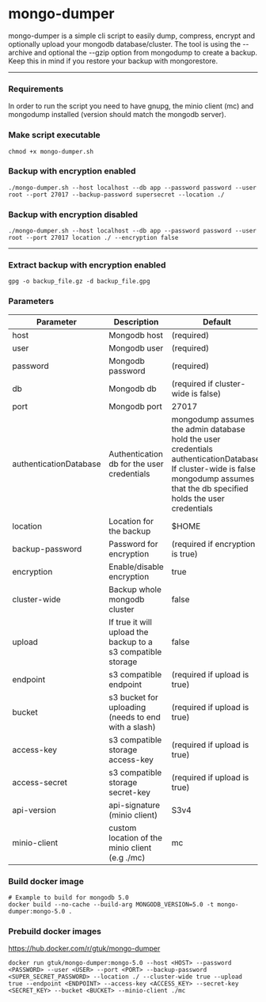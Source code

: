 # mongo-dumper

mongo-dumper is a simple cli script to easily dump, compress, encrypt and optionally upload your mongodb database/cluster.
The tool is using the --archive and optional the --gzip option from mongodump to create a backup. Keep this in mind if you restore your backup with mongorestore.

---

### Requirements
In order to run the script you need to have gnupg, the minio client (mc) and mongodump installed (version should match the mongodb server).

### Make script executable
```shell
chmod +x mongo-dumper.sh
```

### Backup with encryption enabled
```shell
./mongo-dumper.sh --host localhost --db app --password password --user root --port 27017 --backup-password supersecret --location ./
```

### Backup with encryption disabled
```shell
./mongo-dumper.sh --host localhost --db app --password password --user root --port 27017 location ./ --encryption false
```

---

### Extract backup with encryption enabled
```shell
gpg -o backup_file.gz -d backup_file.gpg
```

### Parameters

| Parameter      | Description | Default |
| ----------- | ----------- | ----------- | 
| host      | Mongodb host       | (required)
| user   | Mongodb user        | (required)
| password   | Mongodb password        | (required)
| db   | Mongodb db        | (required if cluster-wide is false)
| port   | Mongodb port        | 27017
| authenticationDatabase   | Authentication db for the user credentials        | mongodump assumes the admin database hold the user credentials authenticationDatabase. If cluster-wide is false mongodump assumes that the db specified holds the user credentials
| location   | Location for the backup        | $HOME
| backup-password   | Password for encryption        | (required if encryption is true)
| encryption   | Enable/disable encryption        | true
| cluster-wide   | Backup whole mongodb cluster        | false
| upload   | If true it will upload the backup to a s3 compatible storage        | false
| endpoint   | s3 compatible endpoint       | (required if upload is true)
| bucket   | s3 bucket for uploading (needs to end with a slash)       | (required if upload is true)
| access-key   | s3 compatible storage access-key       | (required if upload is true)
| access-secret   | s3 compatible storage secret-key       | (required if upload is true)
| api-version   | api-signature (minio client)       | S3v4
| minio-client   | custom location of the minio client (e.g ./mc)      | mc

### Build docker image
```shell
# Example to build for mongodb 5.0
docker build --no-cache --build-arg MONGODB_VERSION=5.0 -t mongo-dumper:mongo-5.0 .
```

### Prebuild docker images
https://hub.docker.com/r/gtuk/mongo-dumper

```shell
docker run gtuk/mongo-dumper:mongo-5.0 --host <HOST> --password <PASSWORD> --user <USER> --port <PORT> --backup-password <SUPER_SECRET_PASSWORD> --location ./ --cluster-wide true --upload true --endpoint <ENDPOINT> --access-key <ACCESS_KEY> --secret-key <SECRET_KEY> --bucket <BUCKET> --minio-client ./mc
```
